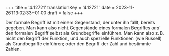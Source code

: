 +++
title = '4.12721'
translationKey = '4.12721'
date = 2023-11-26T13:02:33+01:00
draft = false
+++

Der formale Begriff ist mit einem Gegenstand, der unter ihn fällt, bereits gegeben. Man kann also nicht Gegenstände eines formalen Begriffes <em class="germph">und</em> den formalen Begriff selbst als Grundbegriffe einführen. Man kann also z. B. nicht den Begriff der Funktion, und auch spezielle Funktionen (wie Russell) als Grundbegriffe einführen; oder den Begriff der Zahl und bestimmte Zahlen.
